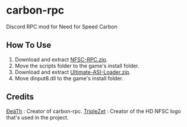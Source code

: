 # carbon-rpc
Discord RPC mod for Need for Speed Carbon

## How To Use  
1. Download and extract [NFSC-RPC.zip](https://github.com/DeaTh-G/carbon-rpc/releases).  
2. Move the scripts folder to the game's install folder.  
3. Download and extract [Ultimate-ASI-Loader.zip](https://github.com/ThirteenAG/Ultimate-ASI-Loader/releases).  
4. Move dinput8.dll to the game's install folder.

## Credits
[ĐeäTh](https://github.com/DeaTh-G) : Creator of carbon-rpc.
[TripleZet](https://www.deviantart.com/triplezet) : Creator of the HD NFSC logo that's used in the project.
